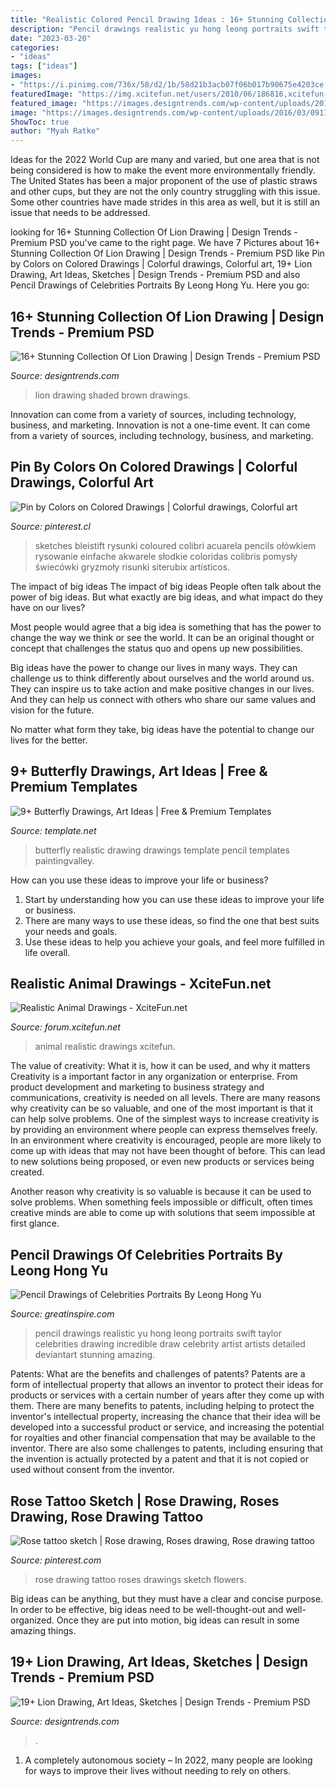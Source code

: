 ```yaml
---
title: "Realistic Colored Pencil Drawing Ideas : 16+ Stunning Collection Of Lion Drawing"
description: "Pencil drawings realistic yu hong leong portraits swift taylor celebrities drawing incredible draw celebrity artist artists detailed deviantart stunning amazing"
date: "2023-03-20"
categories:
- "ideas"
tags: ["ideas"]
images:
- "https://i.pinimg.com/736x/58/d2/1b/58d21b3acb07f06b017b90675e4203ce.jpg"
featuredImage: "https://img.xcitefun.net/users/2010/06/186816,xcitefun-2.jpg"
featured_image: "https://images.designtrends.com/wp-content/uploads/2016/03/09115432/Excellent-Drawing2.png"
image: "https://images.designtrends.com/wp-content/uploads/2016/03/09115432/Excellent-Drawing2.png"
ShowToc: true
author: "Myah Ratke"
---
```



Ideas for the 2022 World Cup are many and varied, but one area that is not being considered is how to make the event more environmentally friendly. The United States has been a major proponent of the use of plastic straws and other cups, but they are not the only country struggling with this issue. Some other countries have made strides in this area as well, but it is still an issue that needs to be addressed.

	

		
looking for 16+ Stunning Collection Of Lion Drawing | Design Trends - Premium PSD you've came to the right page. We have 7 Pictures about 16+ Stunning Collection Of Lion Drawing | Design Trends - Premium PSD like Pin by Colors on Colored Drawings | Colorful drawings, Colorful art, 19+ Lion Drawing, Art Ideas, Sketches | Design Trends - Premium PSD and also Pencil Drawings of Celebrities Portraits By Leong Hong Yu. Here you go:
		
    
## 16+ Stunning Collection Of Lion Drawing | Design Trends - Premium PSD

<img loading=lazy src="https://images.designtrends.com/wp-content/uploads/2016/03/09120759/Brown-Shaded-Lion.jpg" onerror="this.onerror=null;this.src='https://tse4.mm.bing.net/th?id=OIP.6gYxYx2gUb-Vhg8UeQWpUQHaJ4&amp;pid=15.1';" alt="16+ Stunning Collection Of Lion Drawing | Design Trends - Premium PSD">

_Source: designtrends.com_

>lion drawing shaded brown drawings. 

	

Innovation can come from a variety of sources, including technology, business, and marketing.
Innovation is not a one-time event. It can come from a variety of sources, including technology, business, and marketing.

    
## Pin By Colors On Colored Drawings | Colorful Drawings, Colorful Art

<img loading=lazy src="https://i.pinimg.com/736x/58/d2/1b/58d21b3acb07f06b017b90675e4203ce.jpg" onerror="this.onerror=null;this.src='https://tse2.mm.bing.net/th?id=OIP.W_IrY7YpGIQI8Ay7ra3J-gHaJ3&amp;pid=15.1';" alt="Pin by Colors on Colored Drawings | Colorful drawings, Colorful art">

_Source: pinterest.cl_

>sketches bleistift rysunki coloured colibri acuarela pencils ołówkiem rysowanie einfache akwarele słodkie coloridas colibris pomysły świecówki gryzmoły risunki siterubix artísticos. 

	

The impact of big ideas
The impact of big ideas
People often talk about the power of big ideas. But what exactly are big ideas, and what impact do they have on our lives?

Most people would agree that a big idea is something that has the power to change the way we think or see the world. It can be an original thought or concept that challenges the status quo and opens up new possibilities.

Big ideas have the power to change our lives in many ways. They can challenge us to think differently about ourselves and the world around us. They can inspire us to take action and make positive changes in our lives. And they can help us connect with others who share our same values and vision for the future.

No matter what form they take, big ideas have the potential to change our lives for the better.

    
## 9+ Butterfly Drawings, Art Ideas | Free &amp; Premium Templates

<img loading=lazy src="https://images.template.net/wp-content/uploads/2017/01/20112352/Realistic-Butterfly-Drawing.jpg" onerror="this.onerror=null;this.src='https://tse1.mm.bing.net/th?id=OIP.IJvp7418bNt2apHQ5jqTCgHaHa&amp;pid=15.1';" alt="9+ Butterfly Drawings, Art Ideas | Free &amp; Premium Templates">

_Source: template.net_

>butterfly realistic drawing drawings template pencil templates paintingvalley. 

	

How can you use these ideas to improve your life or business?
1. Start by understanding how you can use these ideas to improve your life or business.
2. There are many ways to use these ideas, so find the one that best suits your needs and goals.
3. Use these ideas to help you achieve your goals, and feel more fulfilled in life overall.

    
## Realistic Animal Drawings - XciteFun.net

<img loading=lazy src="https://img.xcitefun.net/users/2010/06/186816,xcitefun-2.jpg" onerror="this.onerror=null;this.src='https://tse1.mm.bing.net/th?id=OIP.MenuNOxCrzYkQLXYm7N3_QHaF2&amp;pid=15.1';" alt="Realistic Animal Drawings - XciteFun.net">

_Source: forum.xcitefun.net_

>animal realistic drawings xcitefun. 

	

The value of creativity: What it is, how it can be used, and why it matters
Creativity is a important factor in any organization or enterprise. From product development and marketing to business strategy and communications, creativity is needed on all levels. There are many reasons why creativity can be so valuable, and one of the most important is that it can help solve problems.
One of the simplest ways to increase creativity is by providing an environment where people can express themselves freely. In an environment where creativity is encouraged, people are more likely to come up with ideas that may not have been thought of before. This can lead to new solutions being proposed, or even new products or services being created.

Another reason why creativity is so valuable is because it can be used to solve problems. When something feels impossible or difficult, often times creative minds are able to come up with solutions that seem impossible at first glance.

    
## Pencil Drawings Of Celebrities Portraits By Leong Hong Yu

<img loading=lazy src="https://greatinspire.com/wp-content/uploads/2015/08/Pencil-Drawings-of-Celebrities-Portraits-By-Leong-Hong-Yu-4.jpg" onerror="this.onerror=null;this.src='https://tse1.mm.bing.net/th?id=OIP.vBd57tzlOJgvse6AoxVJFwHaKM&amp;pid=15.1';" alt="Pencil Drawings of Celebrities Portraits By Leong Hong Yu">

_Source: greatinspire.com_

>pencil drawings realistic yu hong leong portraits swift taylor celebrities drawing incredible draw celebrity artist artists detailed deviantart stunning amazing. 

	

Patents: What are the benefits and challenges of patents?
Patents are a form of intellectual property that allows an inventor to protect their ideas for products or services with a certain number of years after they come up with them. There are many benefits to patents, including helping to protect the inventor's intellectual property, increasing the chance that their idea will be developed into a successful product or service, and increasing the potential for royalties and other financial compensation that may be available to the inventor. There are also some challenges to patents, including ensuring that the invention is actually protected by a patent and that it is not copied or used without consent from the inventor.

    
## Rose Tattoo Sketch | Rose Drawing, Roses Drawing, Rose Drawing Tattoo

<img loading=lazy src="https://i.pinimg.com/736x/d9/39/d8/d939d82deec674d53aa4c8d16774d572--rose-drawings-drawing-flowers.jpg" onerror="this.onerror=null;this.src='https://tse2.mm.bing.net/th?id=OIP.EAG29uFXgvhMkhNcc5qWJwHaJ6&amp;pid=15.1';" alt="Rose tattoo sketch | Rose drawing, Roses drawing, Rose drawing tattoo">

_Source: pinterest.com_

>rose drawing tattoo roses drawings sketch flowers. 

	

Big ideas can be anything, but they must have a clear and concise purpose. In order to be effective, big ideas need to be well-thought-out and well-organized. Once they are put into motion, big ideas can result in some amazing things.

    
## 19+ Lion Drawing, Art Ideas, Sketches | Design Trends - Premium PSD

<img loading=lazy src="https://images.designtrends.com/wp-content/uploads/2016/03/09115432/Excellent-Drawing2.png" onerror="this.onerror=null;this.src='https://tse2.mm.bing.net/th?id=OIP.DLyNKWbf9A0t0_Onc85LFgHaHY&amp;pid=15.1';" alt="19+ Lion Drawing, Art Ideas, Sketches | Design Trends - Premium PSD">

_Source: designtrends.com_

>. 

	

1. A completely autonomous society – In 2022, many people are looking for ways to improve their lives without needing to rely on others.

